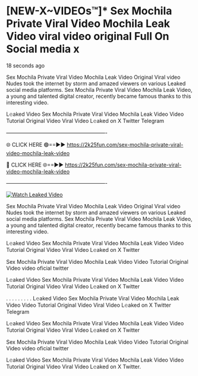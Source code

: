 # [NEW-X~VIDEOs™]* Sex Mochila Private Viral Video Mochila Leak Video viral video original Full On Social media x

18 seconds ago

Sex Mochila Private Viral Video Mochila Leak Video Original Viral video Nudes took the internet by storm and amazed viewers on various Leaked social media platforms. Sex Mochila Private Viral Video Mochila Leak Video, a young and talented digital creator, recently became famous thanks to this interesting video.

L𝚎aked Video Sex Mochila Private Viral Video Mochila Leak Video Video Tutorial Original Video Viral Video L𝚎aked on X Twitter Telegram

———————————————————-

🌐 CLICK HERE 🟢==►► https://2k25fun.com/sex-mochila-private-viral-video-mochila-leak-video

🔴 CLICK HERE 🌐==►► https://2k25fun.com/sex-mochila-private-viral-video-mochila-leak-video

———————————————————-

[![Watch Leaked Video](https://miro.medium.com/v2/resize:fit:828/format:webp/1*cilzJN44JGOrTw9NJCrNHA.gif "Watch Leaked Video")](https://2k25fun.com/sex-mochila-private-viral-video-mochila-leak-video)

Sex Mochila Private Viral Video Mochila Leak Video Original Viral video Nudes took the internet by storm and amazed viewers on various Leaked social media platforms. Sex Mochila Private Viral Video Mochila Leak Video, a young and talented digital creator, recently became famous thanks to this interesting video.

L𝚎aked Video Sex Mochila Private Viral Video Mochila Leak Video Video Tutorial Original Video Viral Video L𝚎aked on X Twitter

Sex Mochila Private Viral Video Mochila Leak Video Video Tutorial Original Video video oficial twitter

L𝚎aked Video Sex Mochila Private Viral Video Mochila Leak Video Video Tutorial Original Video Viral Video L𝚎aked on X Twitter

. . . . . . . . . L𝚎aked Video Sex Mochila Private Viral Video Mochila Leak Video Video Tutorial Original Video Viral Video L𝚎aked on X Twitter Telegram

L𝚎aked Video Sex Mochila Private Viral Video Mochila Leak Video Video Tutorial Original Video Viral Video L𝚎aked on X Twitter

Sex Mochila Private Viral Video Mochila Leak Video Video Tutorial Original Video video oficial twitter

L𝚎aked Video Sex Mochila Private Viral Video Mochila Leak Video Video Tutorial Original Video Viral Video L𝚎aked on X Twitter.
